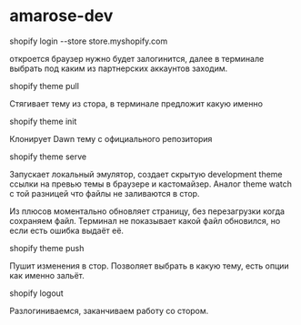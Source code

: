 # amarose-dev


shopify login --store store.myshopify.com

откроется браузер нужно будет залогинится, далее в терминале выбрать под каким из партнерских аккаунтов заходим.

shopify theme pull

Стягивает тему из стора, в терминале предложит какую именно

shopify theme init

Клонирует Dawn тему с официального репозитория

shopify theme serve

Запускает локальный эмулятор, создает скрытую development theme ссылки на превью темы в браузере и кастомайзер. Аналог theme watch с той разницей что файлы не заливаются в стор.

Из плюсов моментально обновляет страницу, без перезагрузки когда сохраняем файл.
Терминал не показывает какой файл обновился, но если есть ошибка выдаёт её.


shopify theme push

Пушит изменения в стор. Позволяет выбрать в какую тему, есть опции как именно зальёт.

shopify logout

Разлогиниваемся, заканчиваем работу со стором.
